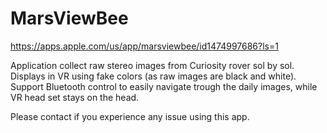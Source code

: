 # MarsViewBee

https://apps.apple.com/us/app/marsviewbee/id1474997686?ls=1

Application collect raw stereo images from Curiosity rover sol by sol. Displays in VR using fake colors (as raw images are black and white). 
Support Bluetooth control to easily navigate trough the daily images, while VR head set stays on the head.

Please contact if you experience any issue using this app.

